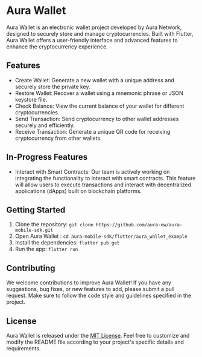 # Aura Wallet

Aura Wallet is an electronic wallet project developed by Aura Network, designed to securely store and manage cryptocurrencies. Built with Flutter, Aura Wallet offers a user-friendly interface and advanced features to enhance the cryptocurrency experience.

## Features

- Create Wallet: Generate a new wallet with a unique address and securely store the private key.
- Restore Wallet: Recover a wallet using a mnemonic phrase or JSON keystore file.
- Check Balance: View the current balance of your wallet for different cryptocurrencies.
- Send Transaction: Send cryptocurrency to other wallet addresses securely and efficiently.
- Receive Transaction: Generate a unique QR code for receiving cryptocurrency from other wallets.

## In-Progress Features

- Interact with Smart Contracts: Our team is actively working on integrating the functionality to interact with smart contracts. This feature will allow users to execute transactions and interact with decentralized applications (dApps) built on blockchain platforms.

## Getting Started

1. Clone the repository: `git clone https://github.com/aura-nw/aura-mobile-sdk.git`
2. Open Aura Wallet : `cd aura-mobile-sdk/flutter/aura_wallet_example`
3. Install the dependencies: `flutter pub get`
4. Run the app: `flutter run`

## Contributing

We welcome contributions to improve Aura Wallet! If you have any suggestions, bug fixes, or new features to add, please submit a pull request. Make sure to follow the code style and guidelines specified in the project.

## License

Aura Wallet is released under the [MIT License](https://github.com/aura-nw/aura-mobile-sdk/LICENSE).
Feel free to customize and modify the README file according to your project's specific details and requirements.






